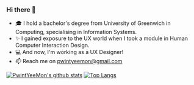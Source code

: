 ### Hi there 👋

<!--
**PwintYeeMon/PwintYeeMon** is a ✨ _special_ ✨ repository because its `README.md` (this file) appears on your GitHub profile.

Here are some ideas to get you started:

- 🔭 I’m currently working on ...
- 🌱 I’m currently learning ...
- 👯 I’m looking to collaborate on ...
- 🤔 I’m looking for help with ...
- 💬 Ask me about ...
- 📫 How to reach me: ...
- 😄 Pronouns: ...
- ⚡ Fun fact: ...
-->

* 🎓 I hold a bachelor's degree from University of Greenwich in Computing, specialising in Information Systems. 
* ✨ I gained exposure to the UX world when I took a module in Human Computer Interaction Design.
* 💻 And now, I'm working as a UX Designer!
* 📫 Reach me on pwintyeemon@gmail.com

<!-- ![GitHub Stats](https://github-readme-stats.vercel.app/api?username=PwintYeeMon&theme=radical) -->
[![PwintYeeMon's github stats](https://github-readme-stats.vercel.app/api?username=PwintYeeMon)](https://github.com/PwintYeeMon/github-readme-stats)
[![Top Langs](https://github-readme-stats.vercel.app/api/top-langs/?username=PwintYeeMon&layout=compact)](https://github.com/PwintYeeMon/github-readme-stats)
